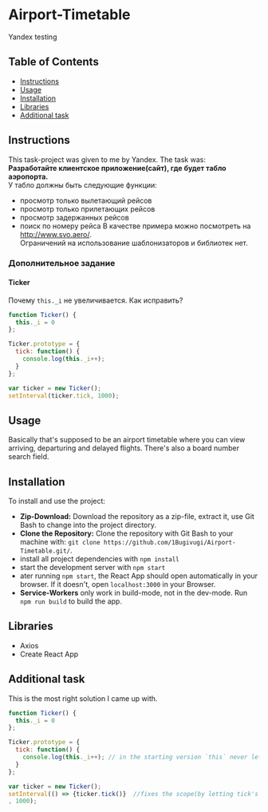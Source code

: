 # Airport-Timetable

Yandex testing

## Table of Contents

* [Instructions](#instructions)
* [Usage](#usage)
* [Installation](#installation)
* [Libraries](#libraries)
* [Additional task](#additionalTask)

## Instructions

This task-project was given to me by Yandex. The task was:  
__Разработайте клиентское приложение(сайт), где будет табло аэропорта.__  
У табло должны быть следующие функции:  
* просмотр только вылетающий рейсов
* просмотр только прилетающих рейсов
* просмотр задержанных рейсов
* поиск по номеру рейса
В качестве примера можно посмотреть на http://www.svo.aero/.  
Ограничений на использование шаблонизаторов и библиотек нет.  

### Дополнительное задание   

#### Ticker

Почему `this._i` не увеличивается. Как исправить?
```javascript
function Ticker() {
  this._i = 0
};

Ticker.prototype = {
  tick: function() {
    console.log(this._i++);
  }
};

var ticker = new Ticker();
setInterval(ticker.tick, 1000);
```

## Usage

Basically that's supposed to be an airport timetable where you can view arriving, departuring and delayed flights. There's also a board number search field.

## Installation

To install and use the project:

* **Zip-Download:** Download the repository as a zip-file, extract it, use Git Bash to change
into the project directory.
* **Clone the Repository:** Clone the repository with Git Bash to your machine with: ```git clone https://github.com/1Bugivugi/Airport-Timetable.git/```.
* install all project dependencies with `npm install`
* start the development server with `npm start`
* ater running `npm start`, the React App should open automatically in your browser. If it doesn't, open `localhost:3000` in your Browser.
* **Service-Workers** only work in build-mode, not in the dev-mode. Run `npm run build` to build the app.

## Libraries

* Axios
* Create React App

## Additional task

This is the most right solution I came up with.

```javascript
function Ticker() {
  this._i = 0
};

Ticker.prototype = {
  tick: function() {
    console.log(this._i++); // in the starting version `this` never left the scope of a nameless function
  }
};

var ticker = new Ticker();
setInterval(() => {ticker.tick()}  //fixes the scope(by letting tick's function to leave her own and access global '_i')
, 1000);
```
